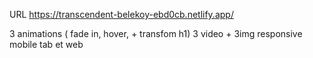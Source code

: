 URL
https://transcendent-belekoy-ebd0cb.netlify.app/

3 animations ( fade in, hover, + transfom h1)
3 video + 3img
responsive mobile tab et web